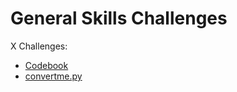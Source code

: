 # General Skills Challenges

X Challenges:
- [Codebook](Codebook.md)
- [convertme.py](convertme.py.md)
